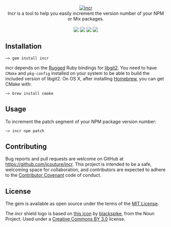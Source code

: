 <p align="center">
  <a href="https://github.com/jcouture/incr">
    <img src="https://i.imgur.com/cHimJRm.png" alt="incr" />
  </a>
  <br />
  Incr is a tool to help you easily increment the version number of your NPM or Mix packages.
  <br /><br />
  <a href="https://rubygems.org/gems/incr"><img src="http://img.shields.io/gem/v/incr.svg" /></a>
  <a href="https://codeclimate.com/github/jcouture/incr"><img src="http://img.shields.io/codeclimate/github/jcouture/incr.svg" /></a>
  <a href="https://gemnasium.com/jcouture/incr"><img src="http://img.shields.io/gemnasium/jcouture/incr.svg" /></a>
  <a href="https://travis-ci.org/jcouture/incr"><img src="http://img.shields.io/travis/jcouture/incr.svg" /></a>
</p>

## Installation

```shell
~> gem install incr
```

incr depends on the [Rugged](https://github.com/libgit2/rugged) Ruby bindings for [libgit2](https://libgit2.github.com/). You need to have `CMake` and `pkg-config` installed on your system to be able to build the included version of libgit2.
On OS X, after installing [Homebrew](https://brew.sh/), you can get CMake with:

```shell
~> brew install cmake
```

## Usage
To increment the patch segment of your NPM package version number:
```shell
~> incr npm patch
```

## Contributing

Bug reports and pull requests are welcome on GitHub at https://github.com/jcouture/incr. This project is intended to be a safe, welcoming space for collaboration, and contributors are expected to adhere to the [Contributor Covenant](http://contributor-covenant.org) code of conduct.

## License

The gem is available as open source under the terms of the [MIT License](https://opensource.org/licenses/MIT).

The incr shield logo is based on [this icon](https://thenounproject.com/term/increment/621415/) by [blackspike](https://thenounproject.com/blackspike/), from the Noun Project. Used under a [Creative Commons BY 3.0](http://creativecommons.org/licenses/by/3.0/) license.
